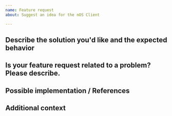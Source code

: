 ```yaml
---
name: Feature request
about: Suggest an idea for the nOS Client

---
```


<!-- A clear and concise description of feature you'd like to see and why. -->
## Describe the solution you'd like and the expected behavior




<!-- A clear and concise description of what the problem is.  -->
## Is your feature request related to a problem? Please describe.




<!--- If you have an idea or reference of how to implement this, suggest it here -->
## Possible implementation / References




<!-- Add any other context or screenshots about the feature request here. -->
## Additional context
